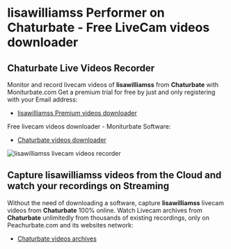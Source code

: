 # lisawilliamss Performer on Chaturbate - Free LiveCam videos downloader

## Chaturbate Live Videos Recorder

Monitor and record livecam videos of **lisawilliamss** from **Chaturbate** with Moniturbate.com
Get a premium trial for free by just and only registering with your Email address:
* [lisawilliamss Premium videos downloader](https://moniturbate.com/request-demo-licence-key.html)

Free livecam videos downloader - Moniturbate Software:
* [Chaturbate videos downloader](https://moniturbate.com/moniturbate-download-software.html)

![lisawilliamss livecam videos recorder](https://peachurnet.com/templates/moniturbate-software.png)


## Capture lisawilliamss videos from the Cloud and watch your recordings on Streaming

Without the need of downloading a software, capture **lisawilliamss** livecam videos from **Chaturbate** 100% online.
Watch Livecam archives from **Chaturbate** unlimitedly from thousands of existing recordings, only on Peachurbate.com and its websites network:
* [Chaturbate videos archives](https://peachurnet.com/)